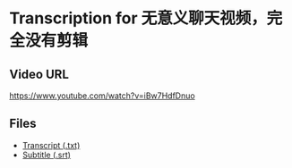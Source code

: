 # Transcription for 无意义聊天视频，完全没有剪辑
## Video URL
https://www.youtube.com/watch?v=iBw7HdfDnuo
 
## Files
- [Transcript (.txt)](./transcript.txt)
- [Subtitle (.srt)](./transcript.srt)
